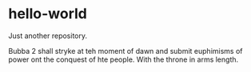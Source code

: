 # hello-world
Just another repository.


Bubba 2 shall stryke at teh moment of dawn and submit euphimisms of power ont the conquest of hte people.  With the throne in arms length.
